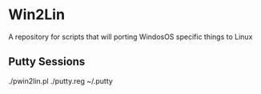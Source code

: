 # Win2Lin
A repository for scripts that will porting WindosOS specific things to Linux

## Putty Sessions 
 ./pwin2lin.pl ./putty.reg ~/.putty
